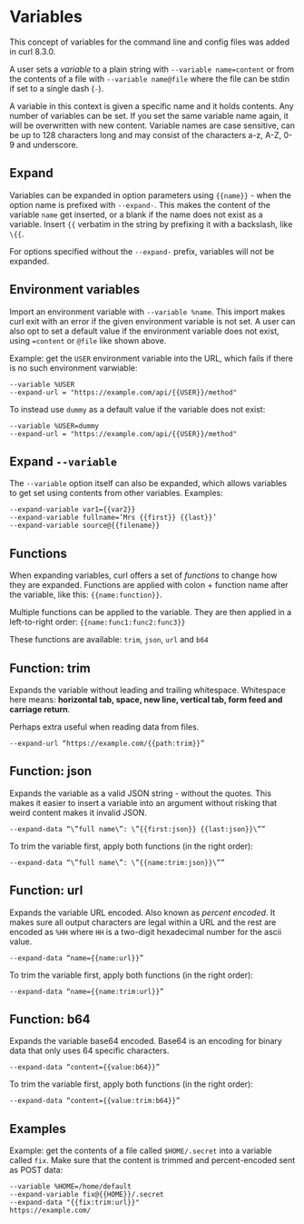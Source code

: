 # Variables

This concept of variables for the command line and config files was added in
curl 8.3.0.

A user sets a *variable* to a plain string with `--variable name=content` or
from the contents of a file with `--variable name@file` where the file can be
stdin if set to a single dash (`-`).

A variable in this context is given a specific name and it holds contents. Any
number of variables can be set. If you set the same variable name again, it
will be overwritten with new content. Variable names are case sensitive, can
be up to 128 characters long and may consist of the characters a-z, A-Z, 0-9
and underscore.

## Expand

Variables can be expanded in option parameters using `{{name}}` - when the
option name is prefixed with `--expand-`. This makes the content of the
variable `name` get inserted, or a blank if the name does not exist as a
variable. Insert `{{` verbatim in the string by prefixing it with a backslash,
like `\{{`.

For options specified without the `--expand-` prefix, variables will not be
expanded.

## Environment variables

Import an environment variable with `--variable %name`. This import makes curl
exit with an error if the given environment variable is not set. A user can
also opt to set a default value if the environment variable does not exist,
using `=content` or `@file` like shown above.

Example: get the `USER` environment variable into the URL, which fails if
there is no such environment varwiable:

    --variable %USER
    --expand-url = "https://example.com/api/{{USER}}/method"

To instead use `dummy` as a default value if the variable does not exist:

    --variable %USER=dummy
    --expand-url = "https://example.com/api/{{USER}}/method"

## Expand `--variable`

The `--variable` option itself can also be expanded, which allows variables to
get set using contents from other variables. Examples:

    --expand-variable var1={{var2}}
    --expand-variable fullname=’Mrs {{first}} {{last}}’
    --expand-variable source@{{filename}}

## Functions

When expanding variables, curl offers a set of *functions* to change how they
are expanded. Functions are applied with colon + function name after the
variable, like this: `{{name:function}}`.

Multiple functions can be applied to the variable. They are then applied in a
left-to-right order: `{{name:func1:func2:func3}}`

These functions are available: `trim`, `json`, `url` and `b64`

## Function: trim

Expands the variable without leading and trailing whitespace. Whitespace here
means: **horizontal tab, space, new line, vertical tab, form feed and carriage
return**.

Perhaps extra useful when reading data from files.

    --expand-url “https://example.com/{{path:trim}}”

## Function: json

Expands the variable as a valid JSON string - without the quotes. This makes
it easier to insert a variable into an argument without risking that weird
content makes it invalid JSON.

    --expand-data “\”full name\”: \”{{first:json}} {{last:json}}\””

To trim the variable first, apply both functions (in the right order):

    --expand-data “\”full name\”: \”{{name:trim:json}}\””

## Function: url

Expands the variable URL encoded. Also known as *percent encoded*. It makes
sure all output characters are legal within a URL and the rest are encoded as
`%HH` where `HH` is a two-digit hexadecimal number for the ascii value.

    --expand-data “name={{name:url}}”

To trim the variable first, apply both functions (in the right order):

    --expand-data “name={{name:trim:url}}”

## Function: b64

Expands the variable base64 encoded. Base64 is an encoding for binary data
that only uses 64 specific characters.

    --expand-data “content={{value:b64}}”

To trim the variable first, apply both functions (in the right order):

    --expand-data “content={{value:trim:b64}}”

## Examples

Example: get the contents of a file called `$HOME/.secret` into a variable
called `fix`. Make sure that the content is trimmed and percent-encoded sent
as POST data:

    --variable %HOME=/home/default
    --expand-variable fix@{{HOME}}/.secret
    --expand-data "{{fix:trim:url}}"
    https://example.com/
